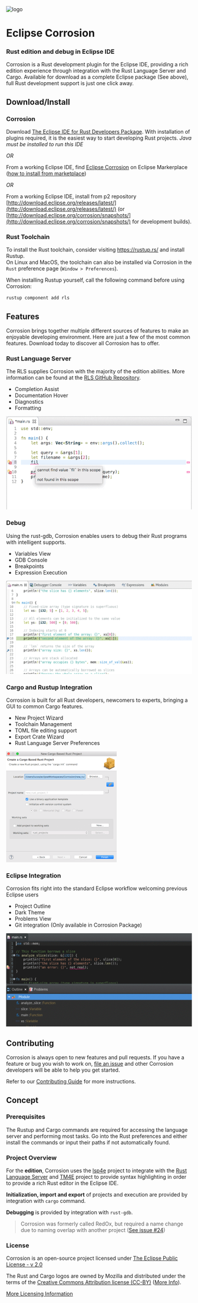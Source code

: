 <img alt="logo" src="https://raw.githubusercontent.com/eclipse/corrosion/master/images/corrosionLogo.png" width="200px"/>

# Eclipse Corrosion
### Rust edition and debug in Eclipse IDE

Corrosion is a Rust development plugin for the Eclipse IDE, providing a rich edition experience through integration with the Rust Language Server and Cargo. Available for download as a complete Eclipse package (See above), full Rust development support is just one click away.


## Download/Install

### Corrosion

Download [The Eclipse IDE for Rust Developers Package](https://www.eclipse.org/downloads/packages/release/photon/r/eclipse-ide-rust-developers-includes-incubating-components). With installation of plugins required, it is the easiest way to start developing Rust projects. _Java must be installed to run this IDE_

*OR*

From a working Eclipse IDE, find [Eclipse Corrosion](https://marketplace.eclipse.org/content/corrosion-rust-edition-eclipse-ide) on Eclipse Markerplace ([how to install from marketplace](https://marketplace.eclipse.org/marketplace-client-intro?mpc_install=3835145))

*OR*

From a working Eclipse IDE, install from p2 repository [http://download.eclipse.org/releases/latest/](http://download.eclipse.org/releases/latest/) (or [http://download.eclipse.org/corrosion/snapshots/](http://download.eclipse.org/corrosion/snapshots/) for development builds).

### Rust Toolchain

To install the Rust toolchain, consider visiting <https://rustup.rs/> and install Rustup.  
On Linux and MacOS, the toolchain can also be installed via Corrosion in the `Rust` preference page (`Window > Preferences`).

When installing Rustup yourself, call the following command before using Corrosion:

```bash
rustup component add rls
```

## Features

Corrosion brings together multiple different sources of features to make an enjoyable developing environment. Here are just a few of the most common features. Download today to discover all Corrosion has to offer.

### Rust Language Server
The RLS supplies Corrosion with the majority of the edition abilities. More information can be found at the [RLS GitHub Repository](https://github.com/rust-lang-nursery/rls).
 - Completion Assist
 - Documentation Hover
 - Diagnostics
 - Formatting

![RLS features](images/rls-features.gif)

### Debug
Using the rust-gdb, Corrosion enables users to debug their Rust programs with intelligent supports.
 - Variables View
 - GDB Console
 - Breakpoints
 - Expression Execution

![Debug features](images/debug-features.gif)

### Cargo and Rustup Integration
Corrosion is built for all Rust developers, newcomers to experts, bringing a GUI to common Cargo features.
 - New Project Wizard
 - Toolchain Management
 - TOML file editing support
 - Export Crate Wizard
 - Rust Language Server Preferences

![Cargo and Rustup features](images/cargo-features.gif)

### Eclipse Integration
Corrosion fits right into the standard Eclipse workflow welcoming previous Eclipse users
 - Project Outline
 - Dark Theme
 - Problems View
 - Git integration (Only available in Corrosion Package)

![Eclipse features](images/eclipse-features.gif)

## Contributing
Corrosion is always open to new features and pull requests. If you have a feature or bug you wish to work on, [file an issue](https://github.com/eclipse/corrosion/issues) and other Corrosion developers will be able to help you get started.

Refer to our [Contributing Guide](CONTRIBUTING.md) for more instructions.

## Concept

### Prerequisites

The Rustup and Cargo commands are required for accessing the language server and performing most tasks. Go into the Rust preferences and either install the commands or input their paths if not automatically found.

### Project Overview
For the **edition**, Corrosion uses the [lsp4e](https://projects.eclipse.org/projects/technology.lsp4e) project to integrate with the [Rust Language Server](https://github.com/rust-lang-nursery/rls) and [TM4E](https://projects.eclipse.org/projects/technology.tm4e) project to provide syntax highlighting in order to provide a rich Rust editor in the Eclipse IDE.

**Initialization, import and export** of projects and execution are provided by integration with `cargo` command.

**Debugging** is provided by integration with `rust-gdb`.

 > Corrosion was formerly called RedOx, but required a name change due to naming overlap with another project ([See issue #24](https://github.com/eclipse/corrosion/issues/24))

### License

Corrosion is an open-source project licensed under [The Eclipse Public License - v 2.0](https://www.eclipse.org/legal/epl-2.0/)

The Rust and Cargo logos are owned by Mozilla and distributed under the terms of the [Creative Commons Attribution license (CC-BY)](https://creativecommons.org/licenses/by/4.0/) ([More Info](https://www.rust-lang.org/en-US/legal.html)).

[More Licensing Information](NOTICE.md)
